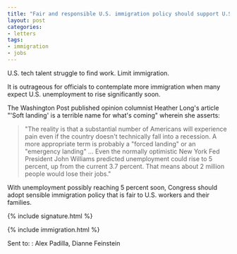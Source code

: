 ```yaml
---
title: "Fair and responsible U.S. immigration policy should support U.S. workers"
layout: post
categories:
- letters
tags:
- immigration
- jobs
---
```


U.S. tech talent struggle to find work. Limit immigration.

It is outrageous for officials to contemplate more immigration when many expect U.S. unemployment to rise significantly soon.

The Washington Post published opinion columnist Heather Long's article "'Soft landing' is a terrible name for what's coming" wherein she asserts:

> "The reality is that a substantial number of Americans will experience pain even if the country doesn't technically fall into a recession. A more appropriate term is probably a "forced landing" or an "emergency landing" ... Even the normally optimistic New York Fed President John Williams predicted unemployment could rise to 5 percent, up from the current 3.7 percent. That means about 2 million people would lose their jobs."

With unemployment possibly reaching 5 percent soon, Congress should adopt sensible immigration policy that is fair to U.S. workers and their families.

{% include signature.html %}

{% include immigration.html %}

Sent to:
: Alex Padilla, Dianne Feinstein
